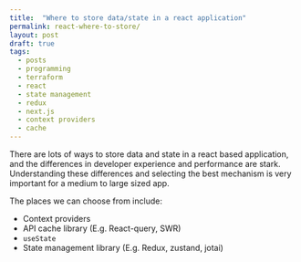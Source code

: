 ```yaml
---
title:  "Where to store data/state in a react application" 
permalink: react-where-to-store/
layout: post
draft: true 
tags: 
  - posts
  - programming
  - terraform
  - react 
  - state management 
  - redux 
  - next.js
  - context providers 
  - cache 
---
```


There are lots of ways to store data and state in a react based application, and the differences in developer experience and performance are stark. Understanding these differences and selecting the best mechanism is very important for a medium to large sized app.

The places we can choose from include:

- Context providers
- API cache library (E.g. React-query, SWR)
- `useState`
- State management library (E.g. Redux, zustand, jotai)


